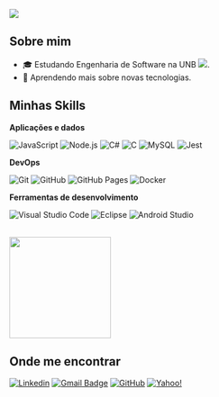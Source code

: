 ![](https://komarev.com/ghpvc/?username=JoaoEduardoP&color=006bed)

## Sobre mim

- 🎓 Estudando Engenharia de Software na UNB ![]([https://avatars.githubusercontent.com/u/78875892?v=4](http://repositoriocovid19.unb.br/wp-content/uploads/2020/03/cropped-Logo_UnB_pequena-5.png)).
- 🌱 Aprendendo mais sobre novas tecnologias.

## Minhas Skills

**Aplicações e dados**

![JavaScript](https://img.shields.io/badge/-JavaScript-333333?style=flat&logo=javascript)
![Node.js](https://img.shields.io/badge/Node.js-5FA04E.svg?style=for-the-badge&logo=nodedotjs&logoColor=white)
![C#](https://img.shields.io/badge/c%23-%23239120.svg?style=for-the-badge&logo=csharp&logoColor=white)
![C](https://img.shields.io/badge/C-A8B9CC.svg?style=for-the-badge&logo=C&logoColor=black)
![MySQL](https://img.shields.io/badge/-MySQL-333333?style=flat&logo=mysql)
![Jest](https://img.shields.io/badge/-Jest-333333?style=flat&logo=jest)

**DevOps**

![Git](https://img.shields.io/badge/-Git-333333?style=flat&logo=git)
![GitHub](https://img.shields.io/badge/-GitHub-333333?style=flat&logo=github)
![GitHub Pages](https://img.shields.io/badge/GitHub%20Pages-222222.svg?style=for-the-badge&logo=GitHub-Pages&logoColor=white)
![Docker](https://img.shields.io/badge/-Docker-333333?style=flat&logo=docker)

**Ferramentas de desenvolvimento**

![Visual Studio Code](https://img.shields.io/badge/-Visual%20Studio%20Code-333333?style=flat&logo=visual-studio-code&logoColor=007ACC)
![Eclipse](https://img.shields.io/badge/-Eclipse-333333?style=flat&logo=eclipse-ide&logoColor=2C2255)
![Android Studio](https://img.shields.io/badge/Android%20Studio-3DDC84.svg?style=for-the-badge&logo=Android-Studio&logoColor=white)

<br/>

<a href="https://github.com/JoaoEduardoP" title="Perfil do João Eduardo">
  <img height="180em" src="https://github-readme-stats.vercel.app/api?username=JoaoEduardoP&theme=dracula&show_icons=true" />
</a>

## Onde me encontrar

[![Linkedin](https://img.shields.io/badge/-JoaoE-blue?style=flat-square&logo=Linkedin&logoColor=white&link=www.linkedin.com/in/joão-eduardo-pereira-rabelo-5a4147252)](www.linkedin.com/in/joão-eduardo-pereira-rabelo-5a4147252)
[![Gmail Badge](https://img.shields.io/badge/-je.rabelo60@gmail.com-006bed?style=flat-square&logo=Gmail&logoColor=white&link=mailto:je.rabelo60@gmail.com)](mailto:je.rabelo60@gmail.com)
[![GitHub](https://img.shields.io/github/followers/iuricode?label=follow&style=social)](https://github.com/JoaoEduardoP)
[![Yahoo!](https://img.shields.io/badge/Yahoo!-6001D2?style=for-the-badge&logo=Yahoo!&logoColor=white)](mailto:joaoeduardopereira@yahoo.com.br)
